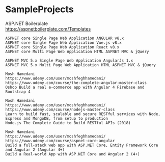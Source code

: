 # SampleProjects

ASP.NET Boilerplate  
https://aspnetboilerplate.com/Templates

    ASPNET core Single Page Web Application ANGULAR v8.x
    ASPNET core Single Page Web Application Vue.js v8.x
    ASPNET core Single Page Web Application React v8.x
    ASPNET core Multi Page Web Application HTML ASPNET MVC & jQuery

    ASPNET MVC 5.x Single Page Web Application AngularJs 1.x
    ASPNET MVC 5.x Multi Page Web Application HTML ASPNET MVC & jQuery

    Mosh Hamedani
    https://www.udemy.com/user/moshfeghhamedani/
    https://www.udemy.com/course/the-complete-angular-master-class
    Oshop Build a real e-commerce app with Angular 4 Firebase and Bootstrap 4  

    Mosh Hamedani
    https://www.udemy.com/user/moshfeghhamedani/
    https://www.udemy.com/course/nodejs-master-class
    Learn to build fast, scalable and secure RESTful services with Node, Express and MongoDB, from setup to production 
    Node.js The Complete Guide to Build RESTful APIs (2018)

    Mosh Hamedani
    https://www.udemy.com/user/moshfeghhamedani/
    https://www.udemy.com/course/aspnet-core-angular
    Build a full-stack web app with ASP.NET Core, Entity Framework Core and Angular 2 (Angular 4+)
    Build a Real-world App with ASP.NET Core and Angular 2 (4+)

